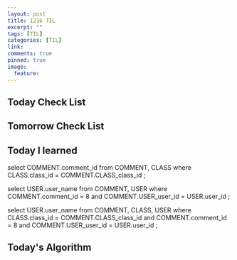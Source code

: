 ```yaml
---
layout: post
title: 1216 TIL
excerpt: ""
tags: [TIL]
categories: [TIL]
link:
comments: true
pinned: true
image:
  feature:
---
```


## Today Check List



## Tomorrow Check List



## Today I learned



select COMMENT.comment_id
from COMMENT, CLASS
where CLASS.class_id = COMMENT.CLASS_class_id ;

select USER.user_name
from COMMENT, USER
where COMMENT.comment_id = 8 and COMMENT.USER_user_id = USER.user_id ;

select USER.user_name
from COMMENT, CLASS, USER
where CLASS.class_id = COMMENT.CLASS_class_id and COMMENT.comment_id = 8 and COMMENT.USER_user_id = USER.user_id ;



## Today's Algorithm

